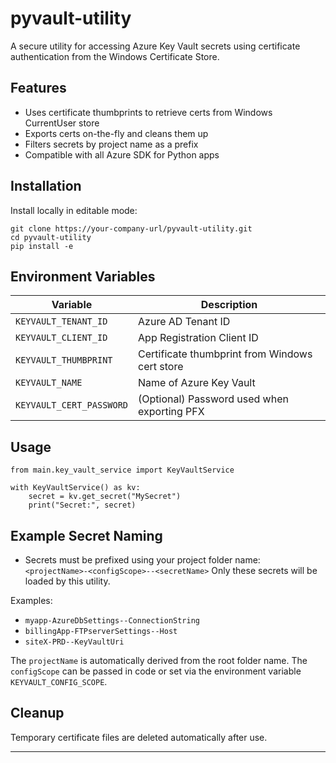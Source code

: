 # pyvault-utility

A secure utility for accessing Azure Key Vault secrets using certificate authentication from the Windows Certificate Store.

## Features

- Uses certificate thumbprints to retrieve certs from Windows CurrentUser store
- Exports certs on-the-fly and cleans them up
- Filters secrets by project name as a prefix
- Compatible with all Azure SDK for Python apps

## Installation

Install locally in editable mode:

```
git clone https://your-company-url/pyvault-utility.git
cd pyvault-utility
pip install -e 
```
## Environment Variables

| Variable               | Description                                    |
|------------------------|------------------------------------------------|
| `KEYVAULT_TENANT_ID`   | Azure AD Tenant ID                             |
| `KEYVAULT_CLIENT_ID`   | App Registration Client ID                     |
| `KEYVAULT_THUMBPRINT`  | Certificate thumbprint from Windows cert store |
| `KEYVAULT_NAME`        | Name of Azure Key Vault                        |
| `KEYVAULT_CERT_PASSWORD` | (Optional) Password used when exporting PFX     |


## Usage

```
from main.key_vault_service import KeyVaultService

with KeyVaultService() as kv:
    secret = kv.get_secret("MySecret")
    print("Secret:", secret)
```
## Example Secret Naming
- Secrets must be prefixed using your project folder name: `<projectName>-<configScope>--<secretName>`
Only these secrets will be loaded by this utility.

Examples:
- `myapp-AzureDbSettings--ConnectionString`
- `billingApp-FTPserverSettings--Host`
- `siteX-PRD--KeyVaultUri`

The `projectName` is automatically derived from the root folder name.
The `configScope` can be passed in code or set via the environment variable `KEYVAULT_CONFIG_SCOPE`.

## Cleanup
Temporary certificate files are deleted automatically after use.



---
